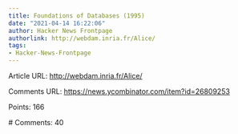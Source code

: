 ```yaml
---
title: Foundations of Databases (1995)
date: "2021-04-14 16:22:06"
author: Hacker News Frontpage
authorlink: http://webdam.inria.fr/Alice/
tags:
- Hacker-News-Frontpage
---
```


<p>Article URL: <a href="http://webdam.inria.fr/Alice/">http://webdam.inria.fr/Alice/</a></p>
<p>Comments URL: <a href="https://news.ycombinator.com/item?id=26809253">https://news.ycombinator.com/item?id=26809253</a></p>
<p>Points: 166</p>
<p># Comments: 40</p>
